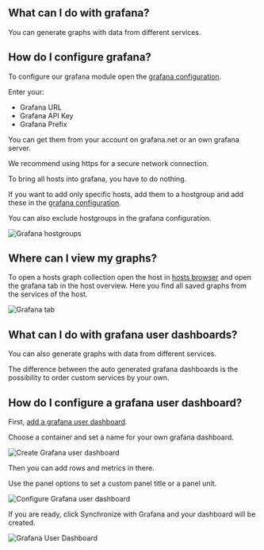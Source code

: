 [//]: # (Links)
[configuration]: /grafana_module/grafana_configuration "Grafana configuration"
[hosts browser]: /hosts "Hosts overview"
[add user dashboard]: /grafana_module/grafana_userdashboards/add "Add Grafana user dashboard"

[//]: # (Pictures)
[Grafana hostgroups]: /img/docs/basic_monitoring/grafana/hostgroup_selectbox.png (Grafana configuration hostgroup selectbox)
[Grafana tab]: /img/docs/basic_monitoring/grafana/grafana_tab_box.png (Grafana tab box in host view)
[Create Grafana user dashboard]: /img/docs/basic_monitoring/grafana/create_grafana_user_dashboard.png (Create Grafana user dashboard)
[Configure Grafana user dashboard]: /img/docs/basic_monitoring/grafana/configure_grafana_user_dashboard.png (Configure Grafana user dashboard)
[Grafana User Dashboard]: /img/docs/basic_monitoring/grafana/grafana_user_dashboard.png (Grafana User Dashboard)

[//]: # (Content)

## What can I do with grafana?

You can generate graphs with data from different services.

## How do I configure grafana?

To configure our grafana module open the [grafana configuration][configuration].

Enter your:

* Grafana URL
* Grafana API Key
* Grafana Prefix

You can get them from your account on grafana.net or an own grafana server.

We recommend using https for a secure network connection.

To bring all hosts into grafana, you have to do nothing.

If you want to add only specific hosts, add them to a hostgroup and add these in the [grafana configuration][configuration].

You can also exclude hostgroups in the grafana configuration.

![Grafana hostgroups]

## Where can I view my graphs?

To open a hosts graph collection open the host in [hosts browser] and open the grafana tab in the host overview.
Here you find all saved graphs from the services of the host.

![Grafana tab]

## What can I do with grafana user dashboards?

You can also generate graphs with data from different services.

The difference between the auto generated grafana dashboards is the possibility to order custom services by your own.

## How do I configure a grafana user dashboard?

First, [add a grafana user dashboard][add user dashboard].

Choose a container and set a name for your own grafana dashboard.

![Create Grafana user dashboard]

Then you can add rows and metrics in there.

Use the panel options to set a custom panel title or a panel unit.

![Configure Grafana user dashboard]

If you are ready, click <a class="btn btn-primary btn-xs"><i class="fa fa-refresh"></i> Synchronize with Grafana</a> and your dashboard will be created.

![Grafana User Dashboard]
